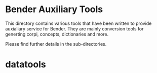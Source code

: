 # Bender Auxiliary Tools

This directory contains various tools that have been written to provide auxialiary service for Bender. They are mainly conversion tools for generting corpi, concepts, dictionaries and more. 

Please find further details in the sub-directories.

# datatools
